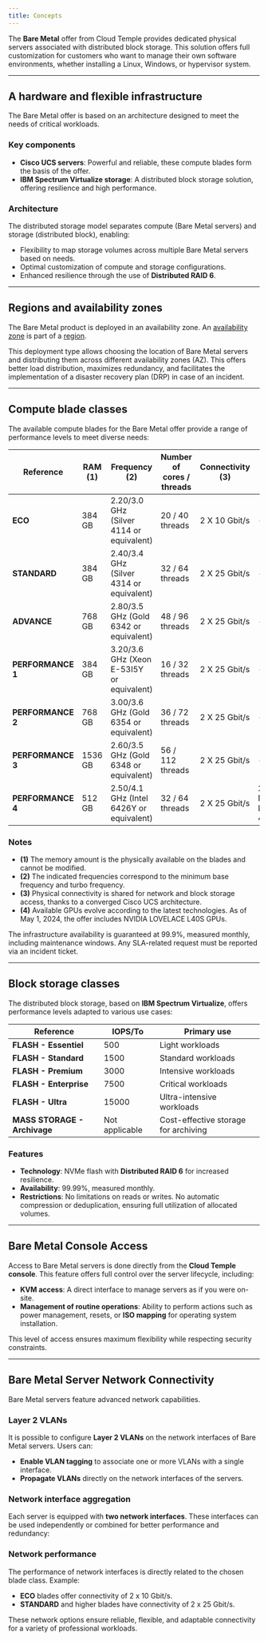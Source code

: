 ```yaml
---
title: Concepts
---
```



The **Bare Metal** offer from Cloud Temple provides dedicated physical servers associated with distributed block storage.
This solution offers full customization for customers who want to manage their own software environments, whether installing a Linux, Windows, or hypervisor system.

---

## A hardware and flexible infrastructure

The Bare Metal offer is based on an architecture designed to meet the needs of critical workloads.

### Key components

- **Cisco UCS servers**: Powerful and reliable, these compute blades form the basis of the offer.
- **IBM Spectrum Virtualize storage**: A distributed block storage solution, offering resilience and high performance.

### Architecture

The distributed storage model separates compute (Bare Metal servers) and storage (distributed block), enabling:

- Flexibility to map storage volumes across multiple Bare Metal servers based on needs.
- Optimal customization of compute and storage configurations.
- Enhanced resilience through the use of **Distributed RAID 6**.

---

## Regions and availability zones

The Bare Metal product is deployed in an availability zone.
An [availability zone](../additional_content/concepts_az.md) is part of a [region](../additional_content/concepts_regional.md).

This deployment type allows choosing the location of Bare Metal servers and distributing them across different availability zones (AZ).
This offers better load distribution, maximizes redundancy, and facilitates the implementation of a disaster recovery plan (DRP) in case of an incident.

---

## Compute blade classes

The available compute blades for the Bare Metal offer provide a range of performance levels to meet diverse needs:

| Reference             | RAM  **(1)** | Frequency **(2)**                         | Number of cores / threads | Connectivity **(3)** | GPU **(4)**          |
|-----------------------|--------------|-------------------------------------------|---------------------------|----------------------|----------------------|
| **ECO**              | 384 GB       | 2.20/3.0 GHz (Silver 4114 or equivalent)  | 20 / 40 threads           | 2 X 10 Gbit/s        | -                    |
| **STANDARD**         | 384 GB       | 2.40/3.4 GHz (Silver 4314 or equivalent)  | 32 / 64 threads           | 2 X 25 Gbit/s        | -                    |
| **ADVANCE**          | 768 GB       | 2.80/3.5 GHz (Gold 6342 or equivalent)    | 48 / 96 threads           | 2 X 25 Gbit/s        | -                    |
| **PERFORMANCE 1**    | 384 GB       | 3.20/3.6 GHz (Xeon E-53I5Y or equivalent) | 16 / 32 threads           | 2 X 25 Gbit/s        | -                    |
| **PERFORMANCE 2**    | 768 GB       | 3.00/3.6 GHz (Gold 6354 or equivalent)    | 36 / 72 threads           | 2 X 25 Gbit/s        | -                    |
| **PERFORMANCE 3**    | 1536 GB      | 2.60/3.5 GHz (Gold 6348 or equivalent)    | 56 / 112 threads          | 2 X 25 Gbit/s        | -                    |
| **PERFORMANCE 4**    | 512 GB       | 2.50/4.1 GHz (Intel 6426Y or equivalent)  | 32 / 64 threads           | 2 X 25 Gbit/s        | 2 x NVIDIA L40S 48GB |

### Notes

- **(1)** The memory amount is the physically available on the blades and cannot be modified.
- **(2)** The indicated frequencies correspond to the minimum base frequency and turbo frequency.
- **(3)** Physical connectivity is shared for network and block storage access, thanks to a converged Cisco UCS architecture.
- **(4)** Available GPUs evolve according to the latest technologies. As of May 1, 2024, the offer includes NVIDIA LOVELACE L40S GPUs.

The infrastructure availability is guaranteed at 99.9%, measured monthly, including maintenance windows. Any SLA-related request must be reported via an incident ticket.

---

## Block storage classes

The distributed block storage, based on **IBM Spectrum Virtualize**, offers performance levels adapted to various use cases:

| Reference                         | IOPS/To                 | Primary use                        |
|-----------------------------------|-------------------------|------------------------------------|
| **FLASH - Essentiel**             | 500                     | Light workloads                    |
| **FLASH - Standard**              | 1500                    | Standard workloads                 |
| **FLASH - Premium**               | 3000                    | Intensive workloads                |
| **FLASH - Enterprise**            | 7500                    | Critical workloads                 |
| **FLASH - Ultra**                 | 15000                   | Ultra-intensive workloads          |
| **MASS STORAGE - Archivage**      | Not applicable          | Cost-effective storage for archiving |

### Features

- **Technology**: NVMe flash with **Distributed RAID 6** for increased resilience.
- **Availability**: 99.99%, measured monthly.
- **Restrictions**: No limitations on reads or writes. No automatic compression or deduplication, ensuring full utilization of allocated volumes.

---

## Bare Metal Console Access

Access to Bare Metal servers is done directly from the **Cloud Temple console**. This feature offers full control over the server lifecycle, including:

- **KVM access**: A direct interface to manage servers as if you were on-site.
- **Management of routine operations**: Ability to perform actions such as power management, resets, or **ISO mapping** for operating system installation.

This level of access ensures maximum flexibility while respecting security constraints.

---

## Bare Metal Server Network Connectivity

Bare Metal servers feature advanced network capabilities.

### Layer 2 VLANs

It is possible to configure **Layer 2 VLANs** on the network interfaces of Bare Metal servers.
Users can:

- **Enable VLAN tagging** to associate one or more VLANs with a single interface.
- **Propagate VLANs** directly on the network interfaces of the servers.

### Network interface aggregation

Each server is equipped with **two network interfaces**. These interfaces can be used independently or combined for better performance and redundancy:

### Network performance

The performance of network interfaces is directly related to the chosen blade class. Example:

- **ECO** blades offer connectivity of 2 x 10 Gbit/s.
- **STANDARD** and higher blades have connectivity of 2 x 25 Gbit/s.

These network options ensure reliable, flexible, and adaptable connectivity for a variety of professional workloads.
